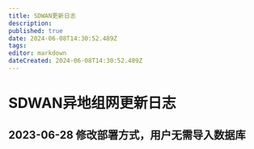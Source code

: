 ```yaml
---
title: SDWAN更新日志
description: 
published: true
date: 2024-06-08T14:30:52.489Z
tags: 
editor: markdown
dateCreated: 2024-06-08T14:30:52.489Z
---
```


# SDWAN异地组网更新日志
## 2023-06-28 修改部署方式，用户无需导入数据库